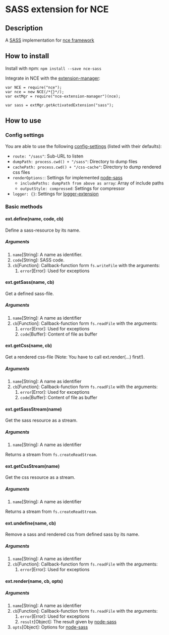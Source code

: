 # SASS extension for NCE
## Description
A [SASS](http://sass-lang.com/) implementation for [nce framework](https://github.com/atd-schubert/node-nce)

## How to install
Install with npm: `npm install --save nce-sass`

Integrate in NCE with the [extension-manager](https://github.com/atd-schubert/nce-extension-manager):

```
var NCE = require("nce");
var nce = new NCE(/*{}*/);
var extMgr = require("nce-extension-manager")(nce);

var sass = extMgr.getActivatedExtension("sass");
```

## How to use
### Config settings
You are able to use the following [config-settings](https://github.com/atd-schubert/node-nce/wiki/Extension-Class#configuration) (listed with their defaults):

* `route: "/sass"`: Sub-URL to listen
* `dumpPath: process.cwd() + "/sass"`: Directory to dump files
* `cachePath: process.cwd() + "/css-cache"`: Directory to dump rendered css files
* `renderOptions:`: Settings for implemented [node-sass](https://github.com/sass/node-sass#options)
    * `includePaths: dumpPath from above as array`: Array of include paths
    * `outputStyle: compressed`: Settings for compressor
* `logger: {}`: Settings for [logger-extension](https://github.com/atd-schubert/nce-winston)


### Basic methods
#### ext.define(name, code, cb)
Define a sass-resource by its name.

##### Arguments
1. `name`[String]: A name as identifier.
1. `code`[String]: SASS code. 
1. `cb`[Function]: Callback-function form `fs.writeFile` with the arguments:
    1. `error`[Error]: Used for exceptions

#### ext.getSass(name, cb)
Get a defined sass-file.

##### Arguments
1. `name`[String]: A name as identifier
1. `cb`[Function]: Callback-function form `fs.readFile` with the arguments:
    1. `error`[Error]: Used for exceptions
    1. `code`[Buffer]: Content of file as buffer
    
#### ext.getCss(name, cb)
Get a rendered css-file (Note: You have to call ext.render(...) first!).

##### Arguments
1. `name`[String]: A name as identifier
1. `cb`[Function]: Callback-function form `fs.readFile` with the arguments:
    1. `error`[Error]: Used for exceptions
    1. `code`[Buffer]: Content of file as buffer

#### ext.getSassStream(name)
Get the sass resource as a stream.
##### Arguments
1. `name`[String]: A name as identifier

Returns a stream from `fs.createReadStream`.

#### ext.getCssStream(name)
Get the css resource as a stream.
##### Arguments
1. `name`[String]: A name as identifier

Returns a stream from `fs.createReadStream`.

#### ext.undefine(name, cb)
Remove a sass and rendered css from defined sass by its name.

##### Arguments
1. `name`[String]: A name as identifier
1. `cb`[Function]: Callback-function form `fs.readFile` with the arguments:
    1. `error`[Error]: Used for exceptions

#### ext.render(name, cb, opts)
##### Arguments
1. `name`[String]: A name as identifier
1. `cb`[Function]: Callback-function form `fs.readFile` with the arguments:
    1. `error`[Error]: Used for exceptions
    1. `result`[Object]: The result given by [node-sass](https://github.com/sass/node-sass)
1. `opts`[Object]: Options for [node-sass](https://github.com/sass/node-sass#options)